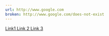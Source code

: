 ```yaml
---
url: http://www.google.com
broken: http://www.google.com/does-not-exist
---
```

<html>
<a href="http://www.google.com"> Link1 </a>
<a href="http://www.google.com/does-not-exist"> Link 2 </a>
<a href="http://www.google.com/does-not-exist-too"> Link 3 </a>
</html>
